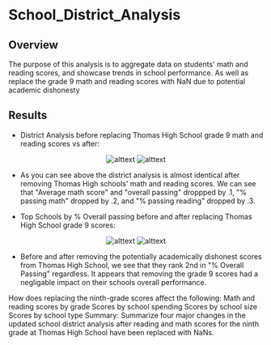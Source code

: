 # School_District_Analysis
## Overview 
The purpose of this analysis is to aggregate data on students' math and reading scores, and showcase trends in school performance. As well as replace the grade 9 math and reading scores with NaN due to potential academic dishonesty

## Results

- District Analysis before replacing Thomas High School grade 9 math and reading scores vs after:
<p align="center"

![alttext](https://github.com/sd2wiebe/School_District_Analysis/blob/main/Resources/District%20Summary%201.png)
![alttext](https://github.com/sd2wiebe/School_District_Analysis/blob/main/Resources/District%20Summary%202.png)
</p>

- As you can see above the district analysis is almost identical after removing Thomas High schools' math and reading scores. We can see that "Average math score" and "overall passing" droppped by .1, "% passing math" dropped by .2, and "% passing reading" dropped by .3. 

- Top Schools by % Overall passing before and after replacing Thomas High School grade 9 scores:
<p align="center"

![alttext](https://github.com/sd2wiebe/School_District_Analysis/blob/main/Resources/topschools1.png)
![alttext](https://github.com/sd2wiebe/School_District_Analysis/blob/main/Resources/topschools2.png)
</p>

- Before and after removing the potentially academically dishonest scores from Thomas High School, we see that they rank 2nd in "% Overall Passing" regardless. It appears that removing the grade 9 scores had a negligable impact on their schools overall performance.

How does replacing the ninth-grade scores affect the following:
Math and reading scores by grade
Scores by school spending
Scores by school size
Scores by school type
Summary: Summarize four major changes in the updated school district analysis after reading and math scores for the ninth grade at Thomas High School have been replaced with NaNs.

